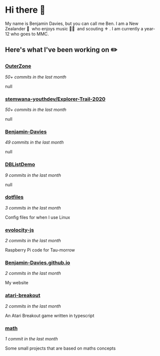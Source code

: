 # Hi there 👋

My name is Benjamin Davies, but you can call me Ben. I am a New Zealander 🥝 &nbsp;who enjoys music 🎸🎷 &nbsp;and scouting ⚜️ . I am currently a year-12 who goes to MMC.

## Here's what I've been working on ✏️


### [OuterZone](https://github.com/Benjamin-Davies/OuterZone)

*50+ commits in the last month*

null


### [stemwana-youthdev/Explorer-Trail-2020](https://github.com/stemwana-youthdev/Explorer-Trail-2020)

*50+ commits in the last month*

null


### [Benjamin-Davies](https://github.com/Benjamin-Davies/Benjamin-Davies)

*49 commits in the last month*

null


### [DBListDemo](https://github.com/Benjamin-Davies/DBListDemo)

*9 commits in the last month*

null


### [dotfiles](https://github.com/Benjamin-Davies/dotfiles)

*3 commits in the last month*

Config files for when I use Linux


### [evolocity-js](https://github.com/Benjamin-Davies/evolocity-js)

*2 commits in the last month*

Raspberry Pi code for Tau-morrow


### [Benjamin-Davies.github.io](https://Benjamin-Davies.github.io/)

*2 commits in the last month*

My website


### [atari-breakout](https://github.com/Benjamin-Davies/atari-breakout)

*2 commits in the last month*

An Atari Breakout game written in typescript


### [math](https://benjamin-davies.github.io/math/)

*1 commit in the last month*

Some small projects that are based on maths concepts

